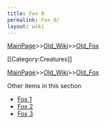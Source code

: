 ```yaml
---
title: Fox 0
permalink: Fox_0/
layout: wiki
---
```


[MainPage](/keeperrl_wiki/ "wikilink")>>[Old_Wiki](/keeperrl_wiki/Old_Wiki "wikilink")>>[Old_Fox](/keeperrl_wiki/Old_Fox "wikilink")

[[Category:Creatures]]

[MainPage](/keeperrl_wiki/ "wikilink")>>[Old_Wiki](/keeperrl_wiki/Old_Wiki "wikilink")>>[Old_Fox](/keeperrl_wiki/Old_Fox "wikilink")

Other items in this section
-    [Fox 1](/keeperrl_wiki/Fox_1 "wikilink")
-    [Fox 2](/keeperrl_wiki/Fox_2 "wikilink")
-    [Fox 3](/keeperrl_wiki/Fox_3 "wikilink")
